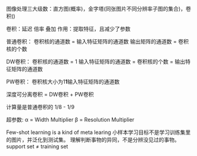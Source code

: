 图像处理三大级数：直方图(概率)，金字塔(同张图片不同分辨率子图的集合)，卷积()

卷积：延迟 倍率 叠加
作用：提取特征，且减少了参数
 
普通卷积：
卷积核的通道数 = 输入特征矩阵的通道数
输出矩阵的通道数 = 卷积核的个数

DW卷积：
卷积核的通道数 = 1
输入特征矩阵的通道数 = 卷积核的个数 = 输出特征矩阵的通道数

PW卷积：
卷积核大小为1**1**输入特征矩阵的通道数

深度可分离卷积 = DW卷积 + PW卷积

计算量是普通卷积的 1/8 - 1/9

超参数:
α = Width Multiplier 
β = Resolution Multiplier

Few-shot learning is a kind of meta learing
小样本学习目标不是学习训练集里的图片，并泛化到测试集。
理解判断事物的异同，不是分辨没见过的事物。
support set ≠ training set